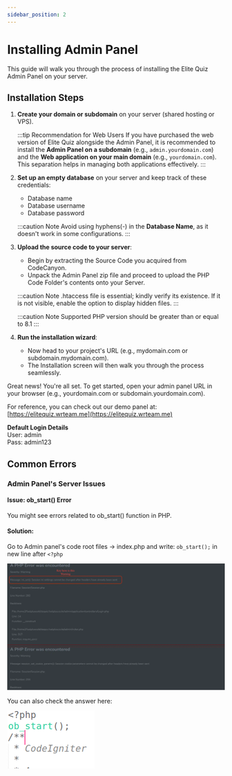 ```yaml
---
sidebar_position: 2
---
```


# Installing Admin Panel

This guide will walk you through the process of installing the Elite Quiz Admin Panel on your server.

## Installation Steps

1. **Create your domain or subdomain** on your server (shared hosting or VPS).

   :::tip Recommendation for Web Users
   If you have purchased the web version of Elite Quiz alongside the Admin Panel, it is recommended to install the **Admin Panel on a subdomain** (e.g., `admin.yourdomain.com`) and the **Web application on your main domain** (e.g., `yourdomain.com`). This separation helps in managing both applications effectively.
   :::

2. **Set up an empty database** on your server and keep track of these credentials:

   - Database name
   - Database username
   - Database password

   :::caution Note
   Avoid using hyphens(-) in the **Database Name**, as it doesn't work in some configurations.
   :::

3. **Upload the source code to your server**:

   - Begin by extracting the Source Code you acquired from CodeCanyon.
   - Unpack the Admin Panel zip file and proceed to upload the PHP Code Folder's contents onto your Server.

   :::caution Note
   .htaccess file is essential; kindly verify its existence. If it is not visible, enable the option to display hidden files.
   :::

   :::caution Note
   Supported PHP version should be greater than or equal to 8.1
   :::

4. **Run the installation wizard**:
   - Now head to your project's URL (e.g., mydomain.com or subdomain.mydomain.com).
   - The Installation screen will then walk you through the process seamlessly.

Great news! You're all set. To get started, open your admin panel URL in your browser (e.g., yourdomain.com or subdomain.yourdomain.com).

For reference, you can check out our demo panel at:
[https://elitequiz.wrteam.me](https://elitequiz.wrteam.me)

**Default Login Details**  
User: admin  
Pass: admin123

## Common Errors

### Admin Panel's Server Issues

#### Issue: ob_start() Error

You might see errors related to ob_start() function in PHP.

#### Solution:

Go to Admin panel's code root files -> index.php and write: `ob_start();` in new line after `<?php`

![ob_start solution](/img/panel/ob_start.webp)

You can also check the answer here:

![ob_start solution (answer)](/img/panel/ob_start-ans.png)
